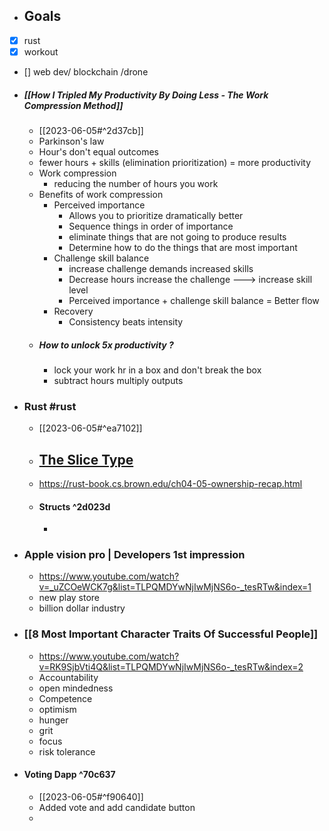 - ## Goals
- [x] rust
- [x] workout
- [] web dev/ blockchain /drone
- ##### [[How I Tripled My Productivity By Doing Less - The Work Compression Method]]
	- [[2023-06-05#^2d37cb]]
	- Parkinson's law
	- Hour's don't equal outcomes
	- fewer hours + skills (elimination prioritization) = more productivity
	- Work compression
		- reducing the number of hours you work
	- Benefits of work compression
		- Perceived importance
			- Allows you to prioritize dramatically better
			- Sequence things in order of importance
			- eliminate things that are not going to produce results
			- Determine how to do the things that are most important
		- Challenge skill balance
			- increase challenge demands increased skills
			- Decrease hours increase the challenge ---> increase skill level
			- Perceived importance + challenge skill balance = Better flow
		- Recovery
			- Consistency beats intensity
	- ##### How to unlock 5x productivity ?
		- lock your work hr in a box and don't break the box
		- subtract hours multiply outputs
- ### Rust #rust 
	- [[2023-06-05#^ea7102]]
	- ## [The Slice Type](https://rust-book.cs.brown.edu/ch04-04-slices.html#the-slice-type)
	- https://rust-book.cs.brown.edu/ch04-05-ownership-recap.html
	- #### Structs ^2d023d
		- 
- ### Apple vision pro | Developers 1st impression
	- https://www.youtube.com/watch?v=_uZCOeWCK7g&list=TLPQMDYwNjIwMjNS6o-_tesRTw&index=1
	- new play store 
	- billion dollar industry
- ### [[8 Most Important Character Traits Of Successful People]]
	- https://www.youtube.com/watch?v=RK9SjbVti4Q&list=TLPQMDYwNjIwMjNS6o-_tesRTw&index=2
	- Accountability
	- open mindedness
	- Competence
	- optimism
	- hunger
	- grit
	- focus
	- risk tolerance
- #### Voting Dapp ^70c637
	- [[2023-06-05#^f90640]]
	- Added vote and add candidate button
	- 